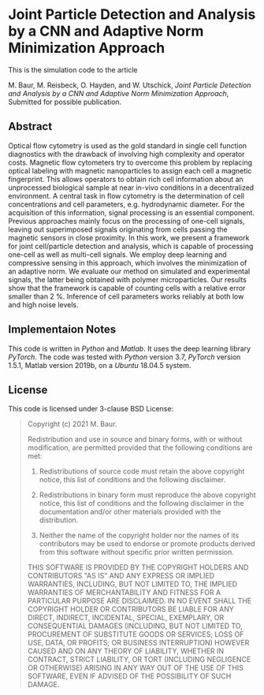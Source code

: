 # Joint Particle Detection and Analysis by a CNN and Adaptive Norm Minimization Approach

This is the simulation code to the article

M. Baur, M. Reisbeck, O. Hayden, and W. Utschick, _Joint Particle Detection and Analysis by a CNN and Adaptive Norm Minimization Approach_, Submitted for possible publication.

## Abstract
Optical flow cytometry is used as the gold standard in single cell function diagnostics with the drawback of involving high complexity and operator costs. Magnetic flow cytometers try to overcome this problem by replacing optical labeling with magnetic nanoparticles to assign each cell a magnetic fingerprint. This allows operators to obtain rich cell information about an unprocessed biological sample at near in-vivo conditions in a decentralized environment. A central task in flow cytometry is the determination of cell concentrations and cell parameters, e.g. hydrodynamic diameter. For the acquisition of this information, signal processing is an essential component. Previous approaches mainly focus on the processing of one-cell signals, leaving out superimposed signals originating from cells passing the magnetic sensors in close proximity. In this work, we present a framework for joint cell/particle detection and analysis, which is capable of processing one-cell as well as multi-cell signals. We employ deep learning and compressive sensing in this approach, which involves the minimization of an adaptive norm. We evaluate our method on simulated and experimental signals, the latter being obtained with polymer microparticles. Our results show that the framework is capable of counting cells with a relative error smaller than 2 %. Inference of cell parameters works reliably at both low and high noise levels.


## Implementaion Notes
This code is written in _Python_ and _Matlab_. It uses the deep learning library _PyTorch_.
The code was tested with _Python_ version 3.7, _PyTorch_ version 1.5.1, Matlab version 2019b, on a _Ubuntu_ 18.04.5 system.

## License
This code is licensed under 3-clause BSD License:

>Copyright (c) 2021 M. Baur.
>
>Redistribution and use in source and binary forms, with or without modification, are permitted provided that the following conditions are met:
>
>1. Redistributions of source code must retain the above copyright notice, this list of conditions and the following disclaimer.
>
>2. Redistributions in binary form must reproduce the above copyright notice, this list of conditions and the following disclaimer in the documentation and/or other materials provided with the distribution.
>
>3. Neither the name of the copyright holder nor the names of its contributors may be used to endorse or promote products derived from this software without specific prior written permission.
>
>THIS SOFTWARE IS PROVIDED BY THE COPYRIGHT HOLDERS AND CONTRIBUTORS "AS IS" AND ANY EXPRESS OR IMPLIED WARRANTIES, INCLUDING, BUT NOT LIMITED TO, THE IMPLIED WARRANTIES OF MERCHANTABILITY AND FITNESS FOR A PARTICULAR PURPOSE ARE DISCLAIMED. IN NO EVENT SHALL THE COPYRIGHT HOLDER OR CONTRIBUTORS BE LIABLE FOR ANY DIRECT, INDIRECT, INCIDENTAL, SPECIAL, EXEMPLARY, OR CONSEQUENTIAL DAMAGES (INCLUDING, BUT NOT LIMITED TO, PROCUREMENT OF SUBSTITUTE GOODS OR SERVICES; LOSS OF USE, DATA, OR PROFITS; OR BUSINESS INTERRUPTION) HOWEVER CAUSED AND ON ANY THEORY OF LIABILITY, WHETHER IN CONTRACT, STRICT LIABILITY, OR TORT (INCLUDING NEGLIGENCE OR OTHERWISE) ARISING IN ANY WAY OUT OF THE USE OF THIS SOFTWARE, EVEN IF ADVISED OF THE POSSIBILITY OF SUCH DAMAGE.
